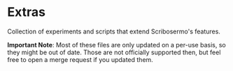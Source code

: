 # Extras

Collection of experiments and scripts that extend Scribosermo's features.

**Important Note**: Most of these files are only updated on a per-use basis, so they might be out of date.
Those are not officially supported then, but feel free to open a merge request if you updated them.
